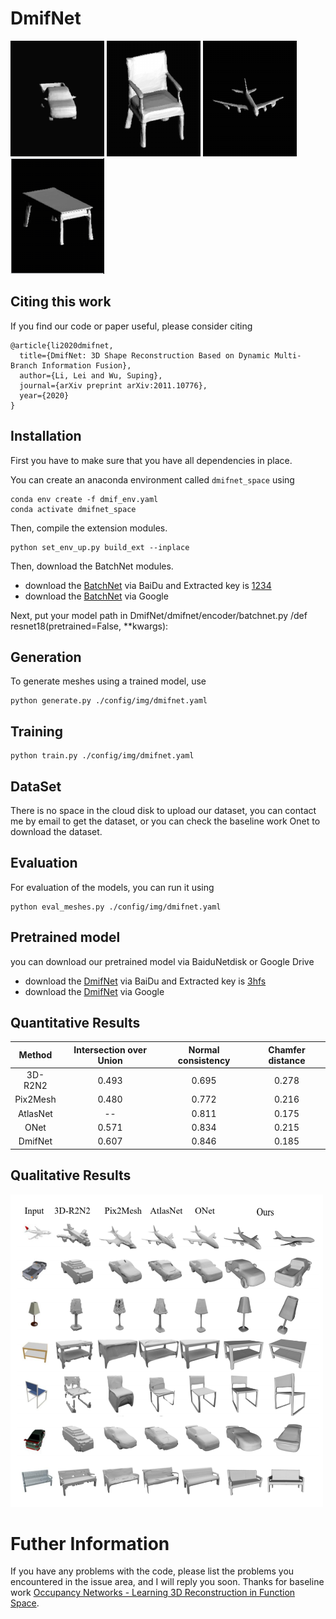 # DmifNet
![Example 1](display/car.gif)
![Example 2](display/chair.gif)
![Example 3](display/plane.gif)
![Example 4](display/table.gif)

## Citing this work
If you find our code or paper useful, please consider citing
```
@article{li2020dmifnet,
  title={DmifNet: 3D Shape Reconstruction Based on Dynamic Multi-Branch Information Fusion},
  author={Li, Lei and Wu, Suping},
  journal={arXiv preprint arXiv:2011.10776},
  year={2020}
}
```
## Installation
First you have to make sure that you have all dependencies in place.

You can create an anaconda environment called `dmifnet_space` using
```
conda env create -f dmif_env.yaml
conda activate dmifnet_space
```

Then, compile the extension modules.
```
python set_env_up.py build_ext --inplace
```
Then, download the BatchNet modules.

* download the [BatchNet](https://pan.baidu.com/s/1KzcgkiE-gxTy1-cw0ikaAA) via BaiDu and Extracted key is [1234]([1234]) 
* download the [BatchNet](https://drive.google.com/file/d/1fqDrqU_wMb_EbHCprZkOIWWxSiXPxaJK/view?usp=sharing) via Google

Next, put your model path in DmifNet/dmifnet/encoder/batchnet.py /def resnet18(pretrained=False, **kwargs):


## Generation
To generate meshes using a trained model, use
```
python generate.py ./config/img/dmifnet.yaml
```

## Training
```
python train.py ./config/img/dmifnet.yaml
```

## DataSet
There is no space in the cloud disk to upload our dataset, you can contact me by email to get the dataset, or you can check the baseline work Onet to download the dataset.

## Evaluation
For evaluation of the models, you can run it using

```
python eval_meshes.py ./config/img/dmifnet.yaml
```
## Pretrained model
you can download our pretrained model via BaiduNetdisk or Google Drive

* download the [DmifNet](https://pan.baidu.com/s/1nihobjv6dW5RVt2Zw2Ycjw) via BaiDu and Extracted key is [3hfs]([5iwg]) 
* download the [DmifNet](https://drive.google.com/file/d/1rOJaAnJlg0RmTiiBg2RiSXO8QYsv8fs1/view?usp=sharing) via Google


## Quantitative Results
Method | Intersection over Union | Normal consistency | Chamfer distance 
:-: | :-: | :-: | :-: 
3D-R2N2 | 0.493 | 0.695 | 0.278  
Pix2Mesh | 0.480 | 0.772 | 0.216 
AtlasNet | -- | 0.811 | 0.175 
ONet | 0.571 | 0.834 | 0.215
DmifNet | 0.607 | 0.846 | 0.185

## Qualitative Results
<img src="display/Qualitative.jpg" width="500" height="500">

# Futher Information
If you have any problems with the code, please list the problems you encountered in the issue area, and I will reply you soon.
Thanks for  baseline work [Occupancy Networks - Learning 3D Reconstruction in Function Space](https://avg.is.tuebingen.mpg.de/publications/occupancy-networks).

